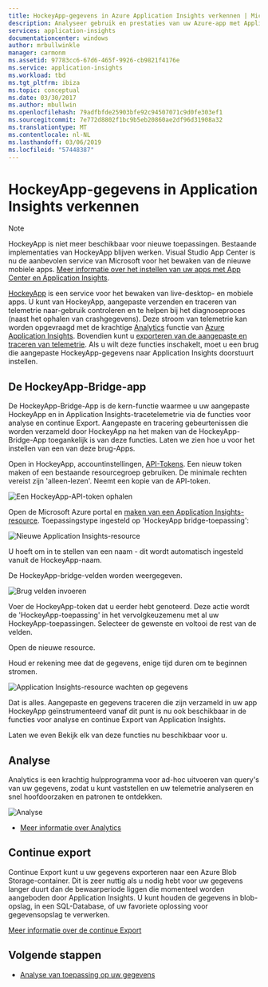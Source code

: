 ```yaml
---
title: HockeyApp-gegevens in Azure Application Insights verkennen | Microsoft Docs
description: Analyseer gebruik en prestaties van uw Azure-app met Application Insights.
services: application-insights
documentationcenter: windows
author: mrbullwinkle
manager: carmonm
ms.assetid: 97783cc6-67d6-465f-9926-cb9821f4176e
ms.service: application-insights
ms.workload: tbd
ms.tgt_pltfrm: ibiza
ms.topic: conceptual
ms.date: 03/30/2017
ms.author: mbullwin
ms.openlocfilehash: 79adfbfde25903bfe92c94507071c9d0fe303ef1
ms.sourcegitcommit: 7e772d8802f1bc9b5eb20860ae2df96d31908a32
ms.translationtype: MT
ms.contentlocale: nl-NL
ms.lasthandoff: 03/06/2019
ms.locfileid: "57448387"
---
```

# <a name="exploring-hockeyapp-data-in-application-insights"></a>HockeyApp-gegevens in Application Insights verkennen

> [!NOTE]
> HockeyApp is niet meer beschikbaar voor nieuwe toepassingen. Bestaande implementaties van HockeyApp blijven werken. Visual Studio App Center is nu de aanbevolen service van Microsoft voor het bewaken van de nieuwe mobiele apps. [Meer informatie over het instellen van uw apps met App Center en Application Insights](../../azure-monitor/learn/mobile-center-quickstart.md).

[HockeyApp](https://azure.microsoft.com/services/hockeyapp/) is een service voor het bewaken van live-desktop- en mobiele apps. U kunt van HockeyApp, aangepaste verzenden en traceren van telemetrie naar-gebruik controleren en te helpen bij het diagnoseproces (naast het ophalen van crashgegevens). Deze stroom van telemetrie kan worden opgevraagd met de krachtige [Analytics](../../azure-monitor/app/analytics.md) functie van [Azure Application Insights](../../azure-monitor/app/app-insights-overview.md). Bovendien kunt u [exporteren van de aangepaste en traceren van telemetrie](export-telemetry.md). Als u wilt deze functies inschakelt, moet u een brug die aangepaste HockeyApp-gegevens naar Application Insights doorstuurt instellen.

## <a name="the-hockeyapp-bridge-app"></a>De HockeyApp-Bridge-app
De HockeyApp-Bridge-App is de kern-functie waarmee u uw aangepaste HockeyApp en in Application Insights-tracetelemetrie via de functies voor analyse en continue Export. Aangepaste en tracering gebeurtenissen die worden verzameld door HockeyApp na het maken van de HockeyApp-Bridge-App toegankelijk is van deze functies. Laten we zien hoe u voor het instellen van een van deze brug-Apps.

Open in HockeyApp, accountinstellingen, [API-Tokens](https://rink.hockeyapp.net/manage/auth_tokens). Een nieuw token maken of een bestaande resourcegroep gebruiken. De minimale rechten vereist zijn 'alleen-lezen'. Neemt een kopie van de API-token.

![Een HockeyApp-API-token ophalen](./media/hockeyapp-bridge-app/01.png)

Open de Microsoft Azure portal en [maken van een Application Insights-resource](../../azure-monitor/app/create-new-resource.md ). Toepassingstype ingesteld op 'HockeyApp bridge-toepassing':

![Nieuwe Application Insights-resource](./media/hockeyapp-bridge-app/02.png)

U hoeft om in te stellen van een naam - dit wordt automatisch ingesteld vanuit de HockeyApp-naam.

De HockeyApp-bridge-velden worden weergegeven. 

![Brug velden invoeren](./media/hockeyapp-bridge-app/03.png)

Voer de HockeyApp-token dat u eerder hebt genoteerd. Deze actie wordt de 'HockeyApp-toepassing' in het vervolgkeuzemenu met al uw HockeyApp-toepassingen. Selecteer de gewenste en voltooi de rest van de velden. 

Open de nieuwe resource. 

Houd er rekening mee dat de gegevens, enige tijd duren om te beginnen stromen.

![Application Insights-resource wachten op gegevens](./media/hockeyapp-bridge-app/04.png)

Dat is alles. Aangepaste en gegevens traceren die zijn verzameld in uw app HockeyApp geïnstrumenteerd vanaf dit punt is nu ook beschikbaar in de functies voor analyse en continue Export van Application Insights.

Laten we even Bekijk elk van deze functies nu beschikbaar voor u.

## <a name="analytics"></a>Analyse
Analytics is een krachtig hulpprogramma voor ad-hoc uitvoeren van query's van uw gegevens, zodat u kunt vaststellen en uw telemetrie analyseren en snel hoofdoorzaken en patronen te ontdekken.

![Analyse](./media/hockeyapp-bridge-app/05.png)

* [Meer informatie over Analytics](../../azure-monitor/log-query/get-started-portal.md)

## <a name="continuous-export"></a>Continue export
Continue Export kunt u uw gegevens exporteren naar een Azure Blob Storage-container. Dit is zeer nuttig als u nodig hebt voor uw gegevens langer duurt dan de bewaarperiode liggen die momenteel worden aangeboden door Application Insights. U kunt houden de gegevens in blob-opslag, in een SQL-Database, of uw favoriete oplossing voor gegevensopslag te verwerken.

[Meer informatie over de continue Export](export-telemetry.md)

## <a name="next-steps"></a>Volgende stappen
* [Analyse van toepassing op uw gegevens](../../azure-monitor/log-query/get-started-portal.md)

